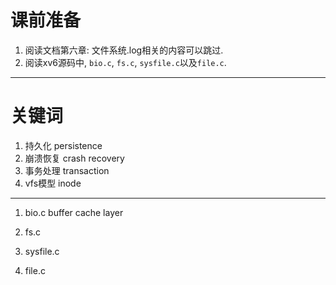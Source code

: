 # 课前准备
1. 阅读文档第六章: 文件系统.log相关的内容可以跳过.
2. 阅读xv6源码中, `bio.c`, `fs.c`, `sysfile.c`以及`file.c`.


---

# 关键词
1. 持久化 persistence
2. 崩溃恢复 crash recovery
3. 事务处理 transaction
4. vfs模型 inode

---

1.  bio.c
buffer cache layer

2. fs.c

3. sysfile.c

4. file.c
